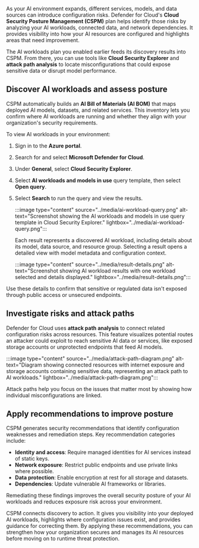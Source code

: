 As your AI environment expands, different services, models, and data sources can introduce configuration risks. Defender for Cloud's **Cloud Security Posture Management (CSPM)** plan helps identify those risks by analyzing your AI workloads, connected data, and network dependencies. It provides visibility into how your AI resources are configured and highlights areas that need improvement.

The AI workloads plan you enabled earlier feeds its discovery results into CSPM. From there, you can use tools like **Cloud Security Explorer** and **attack path analysis** to locate misconfigurations that could expose sensitive data or disrupt model performance.

## Discover AI workloads and assess posture

CSPM automatically builds an **AI Bill of Materials (AI BOM)** that maps deployed AI models, datasets, and related services. This inventory lets you confirm where AI workloads are running and whether they align with your organization's security requirements.

To view AI workloads in your environment:

1. Sign in to the **Azure portal**.
1. Search for and select **Microsoft Defender for Cloud**.
1. Under **General**, select **Cloud Security Explorer**.
1. Select **AI workloads and models in use** query template, then select **Open query**.
1. Select **Search** to run the query and view the results.

   :::image type="content" source="../media/ai-workload-query.png" alt-text="Screenshot showing the AI workloads and models in use query template in Cloud Security Explorer." lightbox="../media/ai-workload-query.png":::

   Each result represents a discovered AI workload, including details about its model, data source, and resource group. Selecting a result opens a detailed view with model metadata and configuration context.

   :::image type="content" source="../media/result-details.png" alt-text="Screenshot showing AI workload results with one workload selected and details displayed." lightbox="../media/result-details.png":::

Use these details to confirm that sensitive or regulated data isn't exposed through public access or unsecured endpoints.

## Investigate risks and attack paths

Defender for Cloud uses **attack path analysis** to connect related configuration risks across resources. This feature visualizes potential routes an attacker could exploit to reach sensitive AI data or services, like exposed storage accounts or unprotected endpoints that feed AI models.

:::image type="content" source="../media/attack-path-diagram.png" alt-text="Diagram showing connected resources with internet exposure and storage accounts containing sensitive data, representing an attack path to AI workloads." lightbox="../media/attack-path-diagram.png":::

Attack paths help you focus on the issues that matter most by showing how individual misconfigurations are linked.

## Apply recommendations to improve posture

CSPM generates security recommendations that identify configuration weaknesses and remediation steps. Key recommendation categories include:

- **Identity and access**: Require managed identities for AI services instead of static keys.
- **Network exposure**: Restrict public endpoints and use private links where possible.
- **Data protection**: Enable encryption at rest for all storage and datasets.
- **Dependencies**: Update vulnerable AI frameworks or libraries.

Remediating these findings improves the overall security posture of your AI workloads and reduces exposure risk across your environment.

CSPM connects discovery to action. It gives you visibility into your deployed AI workloads, highlights where configuration issues exist, and provides guidance for correcting them. By applying these recommendations, you can strengthen how your organization secures and manages its AI resources before moving on to runtime threat protection.
